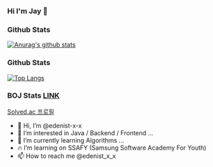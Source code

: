 ### Hi I'm Jay :wave:

### Github Stats

[![Anurag's github stats](https://github-readme-stats.vercel.app/api?username=edenist-x-x)](https://github.com/anuraghazra/github-readme-stats)



### Github Stats

<!-- [![Anurag's github stats](https://github-readme-stats.vercel.app/api?username=edenist-x-x)](https://github.com/anuraghazra/github-readme-stats) -->

 

[![Top Langs](https://github-readme-stats.vercel.app/api/top-langs/?username=edenist-x-x&layout=compact)](https://github.com/anuraghazra/github-readme-stats)



### BOJ Stats [LINK](https://www.acmicpc.net/ranklist/university)

[Solved.ac 프로필](http://mazassumnida.wtf/api/v2/generate_badge?boj=yaron_e5)


- 👋 Hi, I’m @edenist-x-x
- 👀 I’m interested in Java / Backend / Frontend ...
- 🌱 I’m currently learning Algorithms ...
- 🔥 I’m learning on SSAFY (Samsung Software Academy For Youth) 
- 📫 How to reach me @edenist_x_x

<!---
edenist-x-x/edenist-x-x is a ✨ special ✨ repository because its `README.md` (this file) appears on your GitHub profile.
You can click the Preview link to take a look at your changes.
--->
